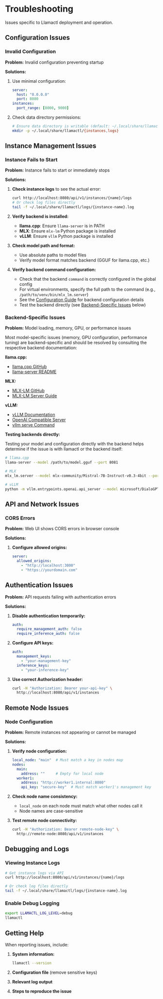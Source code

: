 # Troubleshooting

Issues specific to Llamactl deployment and operation.

## Configuration Issues

### Invalid Configuration

**Problem:** Invalid configuration preventing startup

**Solutions:**
1. Use minimal configuration:
   ```yaml
   server:
     host: "0.0.0.0"
     port: 8080
   instances:
     port_range: [8000, 9000]
   ```

2. Check data directory permissions:
   ```bash
   # Ensure data directory is writable (default: ~/.local/share/llamactl)
   mkdir -p ~/.local/share/llamactl/{instances,logs}
   ```

## Instance Management Issues

### Instance Fails to Start

**Problem:** Instance fails to start or immediately stops

**Solutions:**

1. **Check instance logs** to see the actual error:
   ```bash
   curl http://localhost:8080/api/v1/instances/{name}/logs
   # Or check log files directly
   tail -f ~/.local/share/llamactl/logs/{instance-name}.log
   ```

2. **Verify backend is installed:**  
     - **llama.cpp**: Ensure `llama-server` is in PATH
     - **MLX**: Ensure `mlx-lm` Python package is installed
     - **vLLM**: Ensure `vllm` Python package is installed

3. **Check model path and format:**
     - Use absolute paths to model files
     - Verify model format matches backend (GGUF for llama.cpp, etc.)

4. **Verify backend command configuration:**
     - Check that the backend `command` is correctly configured in the global config
     - For virtual environments, specify the full path to the command (e.g., `/path/to/venv/bin/mlx_lm.server`)
     - See the [Configuration Guide](configuration.md) for backend configuration details
     - Test the backend directly (see [Backend-Specific Issues](#backend-specific-issues) below)

### Backend-Specific Issues

**Problem:** Model loading, memory, GPU, or performance issues

Most model-specific issues (memory, GPU configuration, performance tuning) are backend-specific and should be resolved by consulting the respective backend documentation:

**llama.cpp:**
- [llama.cpp GitHub](https://github.com/ggml-org/llama.cpp)
- [llama-server README](https://github.com/ggml-org/llama.cpp/blob/master/tools/server/README.md)

**MLX:**
- [MLX-LM GitHub](https://github.com/ml-explore/mlx-lm)
- [MLX-LM Server Guide](https://github.com/ml-explore/mlx-lm/blob/main/mlx_lm/SERVER.md)

**vLLM:**
- [vLLM Documentation](https://docs.vllm.ai/en/stable/)
- [OpenAI Compatible Server](https://docs.vllm.ai/en/stable/serving/openai_compatible_server.html)
- [vllm serve Command](https://docs.vllm.ai/en/stable/cli/serve.html#vllm-serve)

**Testing backends directly:**

Testing your model and configuration directly with the backend helps determine if the issue is with llamactl or the backend itself:

```bash
# llama.cpp
llama-server --model /path/to/model.gguf --port 8081

# MLX
mlx_lm.server --model mlx-community/Mistral-7B-Instruct-v0.3-4bit --port 8081

# vLLM
python -m vllm.entrypoints.openai.api_server --model microsoft/DialoGPT-medium --port 8081
```

## API and Network Issues

### CORS Errors

**Problem:** Web UI shows CORS errors in browser console

**Solutions:**
1. **Configure allowed origins:**
   ```yaml
   server:
     allowed_origins:
       - "http://localhost:3000"
       - "https://yourdomain.com"
   ```

## Authentication Issues

**Problem:** API requests failing with authentication errors

**Solutions:**
1. **Disable authentication temporarily:**
   ```yaml
   auth:
     require_management_auth: false
     require_inference_auth: false
   ```

2. **Configure API keys:**
   ```yaml
   auth:
     management_keys:
       - "your-management-key"
     inference_keys:
       - "your-inference-key"
   ```

3. **Use correct Authorization header:**
   ```bash
   curl -H "Authorization: Bearer your-api-key" \
     http://localhost:8080/api/v1/instances
   ```

## Remote Node Issues

### Node Configuration

**Problem:** Remote instances not appearing or cannot be managed

**Solutions:**
1. **Verify node configuration:**
   ```yaml
   local_node: "main"  # Must match a key in nodes map
   nodes:
     main:
       address: ""     # Empty for local node
     worker1:
       address: "http://worker1.internal:8080"
       api_key: "secure-key"  # Must match worker1's management key
   ```

2. **Check node name consistency:**
   - `local_node` on each node must match what other nodes call it
   - Node names are case-sensitive

3. **Test remote node connectivity:**
   ```bash
   curl -H "Authorization: Bearer remote-node-key" \
     http://remote-node:8080/api/v1/instances
   ```

## Debugging and Logs

### Viewing Instance Logs

```bash
# Get instance logs via API
curl http://localhost:8080/api/v1/instances/{name}/logs

# Or check log files directly
tail -f ~/.local/share/llamactl/logs/{instance-name}.log
```

### Enable Debug Logging

```bash
export LLAMACTL_LOG_LEVEL=debug
llamactl
```

## Getting Help

When reporting issues, include:

1. **System information:**
   ```bash
   llamactl --version
   ```

2. **Configuration file** (remove sensitive keys)

3. **Relevant log output**

4. **Steps to reproduce the issue**
